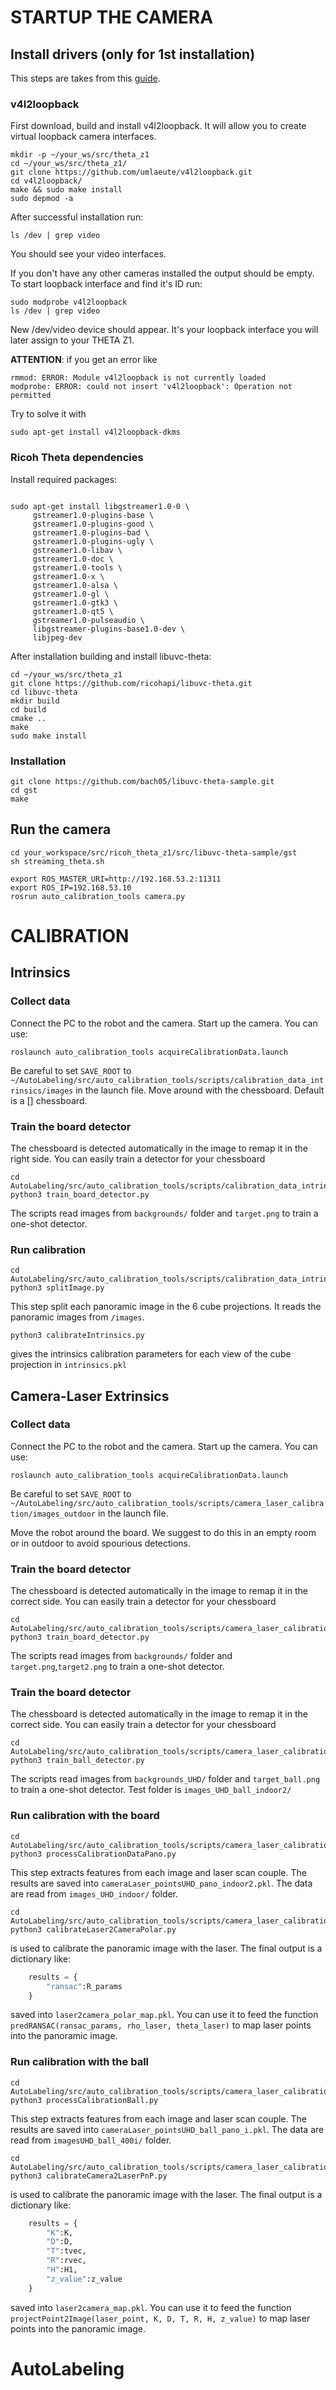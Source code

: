# STARTUP THE CAMERA

## Install drivers (only for 1st installation)

This steps are takes from this [guide](https://husarion.com/tutorials/ros-components/ricoh-theta-z1/). 

### v4l2loopback

First download, build and install v4l2loopback. It will allow you to create virtual loopback camera interfaces.

```
mkdir -p ~/your_ws/src/theta_z1
cd ~/your_ws/src/theta_z1/
git clone https://github.com/umlaeute/v4l2loopback.git
cd v4l2loopback/
make && sudo make install
sudo depmod -a
```

After successful installation run:

```
ls /dev | grep video
```

You should see your video interfaces.

If you don't have any other cameras installed the output should be empty. To start loopback interface and find it's ID run:

```
sudo modprobe v4l2loopback
ls /dev | grep video
```
New /dev/video device should appear. It's your loopback interface you will later assign to your THETA Z1.

**ATTENTION**: if you get an error like
```
rmmod: ERROR: Module v4l2loopback is not currently loaded
modprobe: ERROR: could not insert 'v4l2loopback': Operation not permitted
```

Try to solve it with
```
sudo apt-get install v4l2loopback-dkms
```
### Ricoh Theta dependencies

Install required packages:

```

sudo apt-get install libgstreamer1.0-0 \
     gstreamer1.0-plugins-base \
     gstreamer1.0-plugins-good \
     gstreamer1.0-plugins-bad \
     gstreamer1.0-plugins-ugly \
     gstreamer1.0-libav \
     gstreamer1.0-doc \
     gstreamer1.0-tools \
     gstreamer1.0-x \
     gstreamer1.0-alsa \
     gstreamer1.0-gl \
     gstreamer1.0-gtk3 \
     gstreamer1.0-qt5 \
     gstreamer1.0-pulseaudio \
     libgstreamer-plugins-base1.0-dev \
     libjpeg-dev
```

After installation building and install libuvc-theta:

```
cd ~/your_ws/src/theta_z1
git clone https://github.com/ricohapi/libuvc-theta.git
cd libuvc-theta
mkdir build
cd build
cmake ..
make
sudo make install
```

### Installation
```
git clone https://github.com/bach05/libuvc-theta-sample.git
cd gst
make
```

## Run the camera

```
cd your_workspace/src/ricoh_theta_z1/src/libuvc-theta-sample/gst
sh streaming_theta.sh
```
```
export ROS_MASTER_URI=http://192.168.53.2:11311
export ROS_IP=192.168.53.10
rosrun auto_calibration_tools camera.py
```

# CALIBRATION

## Intrinsics

### Collect data
Connect the PC to the robot and the camera. Start up the camera. You can use:
```
roslaunch auto_calibration_tools acquireCalibrationData.launch
```
Be careful to set `SAVE_ROOT`  to `~/AutoLabeling/src/auto_calibration_tools/scripts/calibration_data_intrinsics/images` in the launch file. 
Move around with the chessboard. Default is a [] chessboard.

### Train the board detector

The chessboard is detected automatically in the image to remap it in the right side. You can easily train a detector for your chessboard

```commandline
cd AutoLabeling/src/auto_calibration_tools/scripts/calibration_data_intrinsics
python3 train_board_detector.py
```
The scripts read images from `backgrounds/` folder and `target.png` to train a one-shot detector. 

### Run calibration

```commandline
cd AutoLabeling/src/auto_calibration_tools/scripts/calibration_data_intrinsics
python3 splitImage.py
```
This step split each panoramic image in the 6 cube projections. It reads the panoramic images from `/images`.

```commandline
python3 calibrateIntrinsics.py
```
gives the intrinsics calibration parameters for each view of the cube projection in `intrinsics.pkl`

## Camera-Laser Extrinsics

### Collect data
Connect the PC to the robot and the camera. Start up the camera. You can use:
```
roslaunch auto_calibration_tools acquireCalibrationData.launch
```
Be careful to set `SAVE_ROOT`  to `~/AutoLabeling/src/auto_calibration_tools/scripts/camera_laser_calibration/images_outdoor` in the launch file. 

Move the robot around the board. We suggest to do this in an empty room or in outdoor to avoid spourious detections. 

### Train the board detector

The chessboard is detected automatically in the image to remap it in the correct side. You can easily train a detector for your chessboard

```commandline
cd AutoLabeling/src/auto_calibration_tools/scripts/camera_laser_calibration
python3 train_board_detector.py
```
The scripts read images from `backgrounds/` folder and `target.png`,`target2.png` to train a one-shot detector. 

### Train the board detector

The chessboard is detected automatically in the image to remap it in the correct side. You can easily train a detector for your chessboard

```commandline
cd AutoLabeling/src/auto_calibration_tools/scripts/camera_laser_calibration
python3 train_ball_detector.py
```
The scripts read images from `backgrounds_UHD/` folder and `target_ball.png` to train a one-shot detector. Test folder is `images_UHD_ball_indoor2/`

### Run calibration with the board

```commandline
cd AutoLabeling/src/auto_calibration_tools/scripts/camera_laser_calibration
python3 processCalibrationDataPano.py
```
This step extracts features from each image and laser scan couple. The results are saved into `cameraLaser_pointsUHD_pano_indoor2.pkl`.  The data are read from `images_UHD_indoor/` folder.

```commandline
cd AutoLabeling/src/auto_calibration_tools/scripts/camera_laser_calibration
python3 calibrateLaser2CameraPolar.py
```
is used to calibrate the panoramic image with the laser. The final output is a dictionary like: 

```python
    results = {
        "ransac":R_params
    }

```
saved into `laser2camera_polar_map.pkl`. You can use it to feed the function `predRANSAC(ransac_params, rho_laser, theta_laser)` to map laser points into the panoramic image. 


### Run calibration with the ball

```commandline
cd AutoLabeling/src/auto_calibration_tools/scripts/camera_laser_calibration
python3 processCalibrationBall.py
```
This step extracts features from each image and laser scan couple. The results are saved into `cameraLaser_pointsUHD_ball_pano_i.pkl`. The data are read from `imagesUHD_ball_400i/` folder.

```commandline
cd AutoLabeling/src/auto_calibration_tools/scripts/camera_laser_calibration
python3 calibrateCamera2LaserPnP.py
```
is used to calibrate the panoramic image with the laser. The final output is a dictionary like: 

```python
    results = {
        "K":K,
        "D":D,
        "T":tvec,
        "R":rvec,
        "H":H1,
        "z_value":z_value
    }
```
saved into `laser2camera_map.pkl`. You can use it to feed the function `projectPoint2Image(laser_point, K, D, T, R, H, z_value)` to map laser points into the panoramic image. 

# AutoLabeling